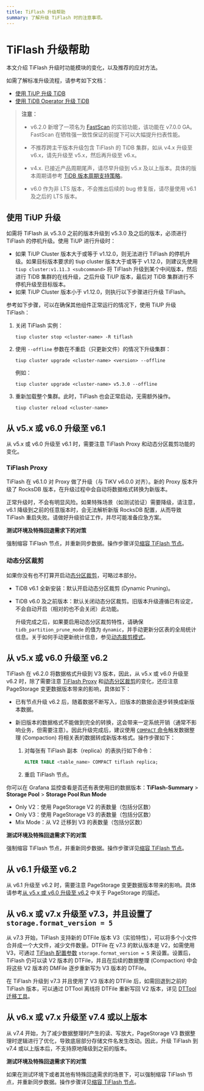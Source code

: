 ```yaml
---
title: TiFlash 升级帮助
summary: 了解升级 TiFlash 时的注意事项。
---
```


# TiFlash 升级帮助

本文介绍 TiFlash 升级时功能模块的变化，以及推荐的应对方法。

如需了解标准升级流程，请参考如下文档：

- [使用 TiUP 升级 TiDB](/upgrade-tidb-using-tiup.md)
- [使用 TiDB Operator 升级 TiDB](https://docs.pingcap.com/zh/tidb-in-kubernetes/stable/upgrade-a-tidb-cluster)

> **注意：**
>
> - v6.2.0 新增了一项名为 [FastScan](/tiflash/use-fastscan.md) 的实验功能，该功能在 v7.0.0 GA。FastScan 在牺牲强一致性保证的前提下可以大幅提升扫表性能。
>
> - 不推荐跨主干版本升级包含 TiFlash 的 TiDB 集群，如从 v4.x 升级至 v6.x，请先升级至 v5.x，然后再升级至 v6.x。
>
> - v4.x. 已接近产品周期尾声，请尽早升级到 v5.x 及以上版本。具体的版本周期请参考 [TiDB 版本周期支持策略](https://pingcap.com/zh/tidb-release-support-policy)。
>
> - v6.0 作为非 LTS 版本，不会推出后续的 bug 修复版，请尽量使用 v6.1 及之后的 LTS 版本。

## 使用 TiUP 升级

如需将 TiFlash 从 v5.3.0 之前的版本升级到 v5.3.0 及之后的版本，必须进行 TiFlash 的停机升级。使用 TiUP 进行升级时：

- 如果 TiUP Cluster 版本大于或等于 v1.12.0，则无法进行 TiFlash 的停机升级。如果目标版本要求的 tiup cluster 版本大于或等于 v1.12.0，则建议先使用 `tiup cluster:v1.11.3 <subcommand>` 将 TiFlash 升级到某个中间版本，然后进行 TiDB 集群的在线升级，之后升级 TiUP 版本，最后对 TiDB 集群进行不停机升级至目标版本。
- 如果 TiUP Cluster 版本小于 v1.12.0，则执行以下步骤进行升级 TiFlash。

参考如下步骤，可以在确保其他组件正常运行的情况下，使用 TiUP 升级 TiFlash：

1. 关闭 TiFlash 实例：

    ```shell
    tiup cluster stop <cluster-name> -R tiflash
    ```

2. 使用 `--offline` 参数在不重启（只更新文件）的情况下升级集群：

    ```shell 
    tiup cluster upgrade <cluster-name> <version> --offline
    ```
    
    例如： 
    
    ```shell     
    tiup cluster upgrade <cluster-name> v5.3.0 --offline
    ```

3. 重新加载整个集群。此时，TiFlash 也会正常启动，无需额外操作。

    ```shell 
    tiup cluster reload <cluster-name>
    ```

## 从 v5.x 或 v6.0 升级至 v6.1

从 v5.x 或 v6.0 升级至 v6.1 时，需要注意 TiFlash Proxy 和动态分区裁剪功能的变化。

### TiFlash Proxy

TiFlash 在 v6.1.0 对 Proxy 做了升级（与 TiKV v6.0.0 对齐）。新的 Proxy 版本升级了 RocksDB 版本，在升级过程中会自动将数据格式转换为新版本。

正常升级时，不会有明显风险。如果特殊场景（如测试验证）需要降级，请注意，v6.1 降级到之前的任意版本时，会无法解析新版 RocksDB 配置，从而导致 TiFlash 重启失败。请做好升级验证工作，并尽可能准备应急方案。

**测试环境及特殊回退需求下的对策**

强制缩容 TiFlash 节点，并重新同步数据。操作步骤详见[缩容 TiFlash 节点](/scale-tidb-using-tiup.md#缩容-tiflash-节点)。

### 动态分区裁剪

如果你没有也不打算开启动[态分区裁剪](/partitioned-table.md#动态裁剪模式)，可略过本部分。

- TiDB v6.1 全新安装：默认开启动态分区裁剪 (Dynamic Pruning)。

- TiDB v6.0 及之前版本：默认关闭动态分区裁剪。旧版本升级遵循已有设定，不会自动开启（相对的也不会关闭）此功能。

    升级完成之后，如果要启用动态分区裁剪特性，请确保 `tidb_partition_prune_mode` 的值为 `dynamic`，并手动更新分区表的全局统计信息。关于如何手动更新统计信息，参见[动态裁剪模式](/partitioned-table.md#动态裁剪模式)。

## 从 v5.x 或 v6.0 升级至 v6.2

TiFlash 在 v6.2.0 将数据格式升级到 V3 版本，因此，从 v5.x 或 v6.0 升级至 v6.2 时，除了需要注意 [TiFlash Proxy](#tiflash-proxy) 和[动态分区裁剪](#动态分区裁剪)的变化，还应注意 PageStorage 变更数据版本带来的影响，具体如下：

- 已有节点升级 v6.2 后，随着数据不断写入，旧版本的数据会逐步转换成新版本数据。
- 新旧版本的数据格式不能做到完全的转换，这会带来一定系统开销（通常不影响业务，但需要注意）。因此升级完成后，建议使用 [`COMPACT` 命令](/sql-statements/sql-statement-alter-table-compact.md)触发数据整理 (Compaction) 将相关表的数据转成新版本格式。操作步骤如下：

    1. 对每张有 TiFlash 副本（replica）的表执行如下命令：

        ```sql
        ALTER TABLE <table_name> COMPACT tiflash replica;
        ```

    2. 重启 TiFlash 节点。

你可以在 Grafana 监控查看是否还有表使用旧的数据版本：**TiFlash-Summary** > **Storage Pool** > **Storage Pool Run Mode**

- Only V2：使用 PageStorage V2 的表数量（包括分区数）
- Only V3：使用 PageStorage V3 的表数量（包括分区数）
- Mix Mode：从 V2 迁移到 V3 的表数量（包括分区数）

**测试环境及特殊回退需求下的对策**

强制缩容 TiFlash 节点，并重新同步数据。操作步骤详见[缩容 TiFlash 节点](/scale-tidb-using-tiup.md#缩容-tiflash-节点)。

## 从 v6.1 升级至 v6.2

从 v6.1 升级至 v6.2 时，需要注意 PageStorage 变更数据版本带来的影响。具体请参考[从 v5.x 或 v6.0 升级至 v6.2](#从-v5x-或-v60-升级至-v62) 中关于 PageStorage 的描述。

## 从 v6.x 或 v7.x 升级至 v7.3，并且设置了 `storage.format_version = 5`

从 v7.3 开始，TiFlash 支持新的 DTFile 版本 V3（实验特性），可以将多个小文件合并成一个大文件，减少文件数量。DTFile 在 v7.3 的默认版本是 V2，如需使用 V3，可通过 [TiFlash 配置参数](/tiflash/tiflash-configuration.md) `storage.format_version = 5` 来设置。设置后，TiFlash 仍可以读 V2 版本的 DTFile，并且在后续的数据整理 (Compaction) 中会将这些 V2 版本的 DMFile 逐步重新写为 V3 版本的 DTFile。

在 TiFlash 升级到 v7.3 并且使用了 V3 版本的 DTFile 后，如需回退到之前的 TiFlash 版本，可以通过 DTTool 离线将 DTFile 重新写回 V2 版本，详见 [DTTool 迁移工具](/tiflash/tiflash-command-line-flags.md#dttool-migrate)。

## 从 v6.x 或 v7.x 升级至 v7.4 或以上版本

从 v7.4 开始，为了减少数据整理时产生的读、写放大，PageStorage V3 数据整理时逻辑进行了优化，导致底层部分存储文件名发生改动。因此，升级 TiFlash 到 v7.4 或以上版本后，不支持原地降级到之前的版本。

**测试环境及特殊回退需求下的对策**

如果在测试环境下或者其他有特殊回退需求的场景下，可以强制缩容 TiFlash 节点，并重新同步数据。操作步骤详见[缩容 TiFlash 节点](/scale-tidb-using-tiup.md#缩容-tiflash-节点)。
